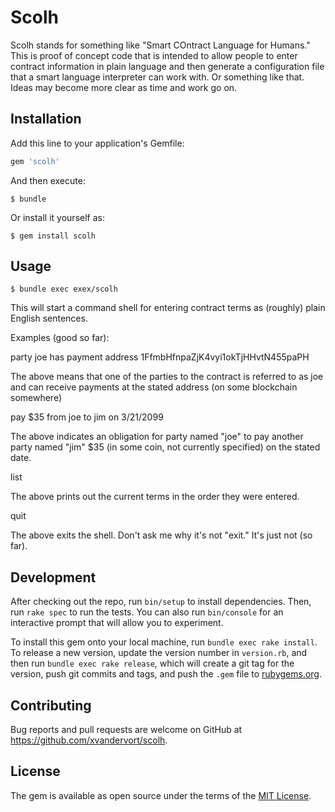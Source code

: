 # Scolh

Scolh stands for something like "Smart COntract Language for Humans." This is proof of concept code that is intended to allow people to enter contract information in plain language and then generate a configuration file that a smart language interpreter can work with. Or something like that. Ideas may become more clear as time and work go on.

## Installation

Add this line to your application's Gemfile:

```ruby
gem 'scolh'
```

And then execute:

    $ bundle

Or install it yourself as:

    $ gem install scolh

## Usage

    $ bundle exec exex/scolh

This will start a command shell for entering contract terms as (roughly) plain English sentences.

Examples (good so far):

  party joe has payment address 1FfmbHfnpaZjK4vyi1okTjHHvtN455paPH
  
The above means that one of the parties to the contract is referred to as joe and can receive payments at the stated address (on some blockchain somewhere)

  pay $35 from joe to jim on 3/21/2099
  
The above indicates an obligation for party named "joe" to pay another party named "jim" $35 (in some coin, not currently specified) on the stated date.

  list
  
The above prints out the current terms in the order they were entered.

  quit
  
The above exits the shell. Don't ask me why it's not "exit." It's just not (so far).

## Development

After checking out the repo, run `bin/setup` to install dependencies. Then, run `rake spec` to run the tests. You can also run `bin/console` for an interactive prompt that will allow you to experiment.

To install this gem onto your local machine, run `bundle exec rake install`. To release a new version, update the version number in `version.rb`, and then run `bundle exec rake release`, which will create a git tag for the version, push git commits and tags, and push the `.gem` file to [rubygems.org](https://rubygems.org).

## Contributing

Bug reports and pull requests are welcome on GitHub at https://github.com/xvandervort/scolh.


## License

The gem is available as open source under the terms of the [MIT License](http://opensource.org/licenses/MIT).


